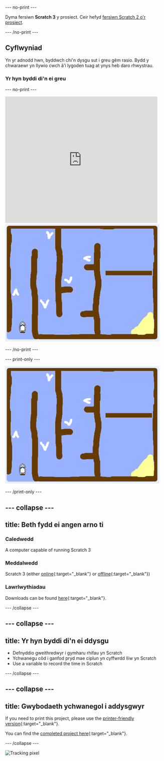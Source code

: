 \--- no-print \---

Dyma fersiwn **Scratch 3** y prosiect. Ceir hefyd [fersiwn Scratch 2 o'r prosiect](https://projects.raspberrypi.org/en/projects/boat-race-scratch2).

\--- /no-print \---

## Cyflwyniad

Yn yr adnodd hwn, byddwch chi'n dysgu sut i greu gêm rasio. Bydd y chwaraewr yn llywio cwch â'i lygoden tuag at ynys heb daro rhwystrau.

### Yr hyn byddi di'n ei greu

\--- no-print \---

<div class="scratch-preview">
  <iframe allowtransparency="true" width="485" height="402" src="https://scratch.mit.edu/projects/embed/276662533/?autostart=false" frameborder="0" scrolling="no"></iframe>
  <img src="images/boat_race_demo.png">
</div>

\--- /no-print \---

\--- print-only \---

![boat race demo](images/boat_race_demo.png)

\--- /print-only \---

## \--- collapse \---

## title: Beth fydd ei angen arno ti

### Caledwedd

A computer capable of running Scratch 3

### Meddalwedd

Scratch 3 (either [online](https://rpf.io/scratchon){:target="_blank"} or [offline](https://rpf.io/scratchoff){:target="_blank"})

### Lawrlwythiadau

Downloads can be found [here](http://rpf.io/p/en/boat-race-go){:target="_blank"}.

\--- /collapse \---

## \--- collapse \---

## title: Yr hyn byddi di'n ei ddysgu

- Defnyddio gweithredwyr i gymharu rhifau yn Scratch
- Ychwanegu côd i ganfod pryd mae ciplun yn cyffwrdd lliw yn Scratch
- Use a variable to record the time in Scratch

\--- /collapse \---

## \--- collapse \---

## title: Gwybodaeth ychwanegol i addysgwyr

If you need to print this project, please use the [printer-friendly version](https://projects.raspberrypi.org/en/projects/boat-race/print){:target="_blank"}.

You can find the [completed project here](http://rpf.io/p/en/boat-race-get){:target="_blank"}.

\--- /collapse \---

![Tracking pixel](https://code.org/api/hour/begin_codeclub_boatrace.png)